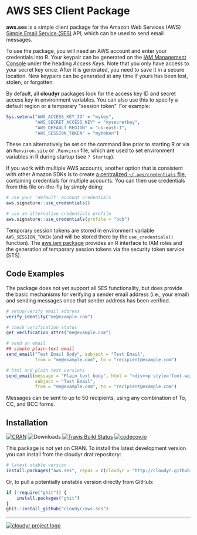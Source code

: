 # AWS SES Client Package

**aws.ses** is a simple client package for the Amazon Web Services (AWS) [Simple Email Service (SES)](http://aws.amazon.com/ses/) API, which can be used to send email messages.

To use the package, you will need an AWS account and enter your credentials into R. Your keypair can be generated on the [IAM Management Console](https://aws.amazon.com/) under the heading *Access Keys*. Note that you only have access to your secret key once. After it is generated, you need to save it in a secure location. New keypairs can be generated at any time if yours has been lost, stolen, or forgotten. 

By default, all **cloudyr** packages look for the access key ID and secret access key in environment variables. You can also use this to specify a default region or a temporary "session token". For example:

```R
Sys.setenv("AWS_ACCESS_KEY_ID" = "mykey",
           "AWS_SECRET_ACCESS_KEY" = "mysecretkey",
           "AWS_DEFAULT_REGION" = "us-east-1",
           "AWS_SESSION_TOKEN" = "mytoken")
```

These can alternatively be set on the command line prior to starting R or via an `Renviron.site` or `.Renviron` file, which are used to set environment variables in R during startup (see `? Startup`).

If you work with multiple AWS accounts, another option that is consistent with other Amazon SDKs is to create [a centralized `~/.aws/credentials` file](https://blogs.aws.amazon.com/security/post/Tx3D6U6WSFGOK2H/A-New-and-Standardized-Way-to-Manage-Credentials-in-the-AWS-SDKs), containing credentials for multiple accounts. You can then use credentials from this file on-the-fly by simply doing:

```R
# use your 'default' account credentials
aws.signature::use_credentials()

# use an alternative credentials profile
aws.signature::use_credentials(profile = "bob")
```

Temporary session tokens are stored in environment variable `AWS_SESSION_TOKEN` (and will be stored there by the `use_credentials()` function). The [aws.iam package](https://github.com/cloudyr/aws.iam/) provides an R interface to IAM roles and the generation of temporary session tokens via the security token service (STS).


## Code Examples

The package does not yet support all SES functionality, but does provide the basic mechanisms for verifying a sender email address (i.e., your email) and sending messages once that sender address has been verified.

```R
# setup/verify email address
verify_identity("me@example.com")

# check verification status
get_verification_attrs("me@example.com")

# send an email
## simple plain-text email
send_email("Test Email Body", subject = "Test Email", 
           from = "me@example.com", to = "recipient@example.com")

# html and plain text versions
send_email(message = "Plain text body", html = "<div><p style='font-weight=bold;'>HTML text body</p></div>", 
           subject = "Test Email", 
           from = "me@example.com", to = "recipient@example.com")
```

Messages can be sent to up to 50 recipients, using any combination of To, CC, and BCC forms.

## Installation

[![CRAN](https://www.r-pkg.org/badges/version/aws.ses)](https://cran.r-project.org/package=aws.ses)
![Downloads](https://cranlogs.r-pkg.org/badges/aws.ses)
[![Travis Build Status](https://travis-ci.org/cloudyr/aws.ses.png?branch=master)](https://travis-ci.org/cloudyr/aws.ses)
[![codecov.io](https://codecov.io/github/cloudyr/aws.ses/coverage.svg?branch=master)](https://codecov.io/github/cloudyr/aws.ses?branch=master)

This package is not yet on CRAN. To install the latest development version you can install from the cloudyr drat repository:

```R
# latest stable version
install.packages("aws.ses", repos = c(cloudyr = "http://cloudyr.github.io/drat", getOption("repos")))
```

Or, to pull a potentially unstable version directly from GitHub:

```R
if (!require("ghit")) {
    install.packages("ghit")
}
ghit::install_github("cloudyr/aws.ses")
```


---
[![cloudyr project logo](http://i.imgur.com/JHS98Y7.png)](https://github.com/cloudyr)

